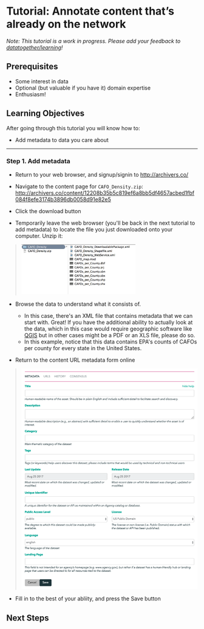 # Tutorial: Annotate content that’s already on the network

_Note: This tutorial is a work in progress. Please add your feedback to [datatogether/learning](https://github.com/datatogether/learning/issues)!_

## Prerequisites

* Some interest in data
* Optional (but valuable if you have it) domain expertise 
* Enthusiasm!

## Learning Objectives

After going through this tutorial you will know how to:

* Add metadata to data you care about

****

### Step 1. Add metadata

* Return to your web browser, and signup/signin to http://archivers.co/

* Navigate to the content page for `CAFO_Density.zip`: http://archivers.co/content/12208b35b5c819ef6a8bb5df4657acbed1fbf084f8efe3174b3896db0058d91e82e5

* Click the download button

* Temporarily leave the web browser (you'll be back in the next tutorial to add metadata) to locate the file you just downloaded onto your computer. Unzip it: 

><img src="images/screenshot-content-unzipped.png" width=300>

* Browse the data to understand what it consists of. 
  * In this case, there's an XML file that contains metadata that we can start with. Great! If you have the additional ability to actually look at the data, which in this case would require geographic software like [QGIS](http://www.qgis.org/en/site/forusers/download.html) but in other cases might be a PDF or an XLS file, please do so. 
  * In this example, notice that this data contains EPA's counts of CAFOs per county for every state in the United States. 

* Return to the content URL metadata form online 

><img src="images/screenshot-metadata-form.png" width=500>

* Fill in to the best of your abliity, and press the Save button

## Next Steps
